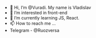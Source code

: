 - 👋 Hi, I’m @Vuradi. My name is Vladislav
- 👀 I’m interested in front-end
- 🌱 I’m currently learning JS, React.
- 📫 How to reach me ...
- Telegram - @Ruozversa

<!---
Vuradi/Vuradi is a ✨ special ✨ repository because its `README.md` (this file) appears on your GitHub profile.
You can click the Preview link to take a look at your changes.
--->
